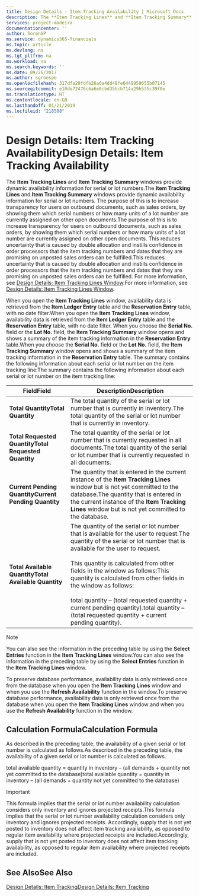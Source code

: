 ```yaml
---
title: Design Details - Item Tracking Availability | Microsoft Docs
description: The **Item Tracking Lines** and **Item Tracking Summary** windows provide dynamic availability information for serial or lot numbers. The purpose of this is to increase transparency for users on outbound documents, such as sales orders, by showing them which serial numbers or how many units of a lot number are currently assigned on other open documents. This reduces uncertainty that is caused by double allocation and instills confidence in order processors that the item tracking numbers and dates that they are promising on unposted sales orders can be fulfilled.
services: project-madeira
documentationcenter: ''
author: SorenGP
ms.service: dynamics365-financials
ms.topic: article
ms.devlang: na
ms.tgt_pltfrm: na
ms.workload: na
ms.search.keywords: ''
ms.date: 09/26/2017
ms.author: sgroespe
ms.openlocfilehash: 317dfa29fdfb26a0a4dd48fe0449959655b07145
ms.sourcegitcommit: e10de72476c6a6e0cbd35bcb714a29b535c39f0e
ms.translationtype: HT
ms.contentlocale: en-GB
ms.lasthandoff: 01/21/2019
ms.locfileid: "218508"
---
```

# <a name="design-details-item-tracking-availability"></a><span data-ttu-id="2ceb2-105">Design Details: Item Tracking Availability</span><span class="sxs-lookup"><span data-stu-id="2ceb2-105">Design Details: Item Tracking Availability</span></span>
<span data-ttu-id="2ceb2-106">The **Item Tracking Lines** and **Item Tracking Summary** windows provide dynamic availability information for serial or lot numbers.</span><span class="sxs-lookup"><span data-stu-id="2ceb2-106">The **Item Tracking Lines** and **Item Tracking Summary** windows provide dynamic availability information for serial or lot numbers.</span></span> <span data-ttu-id="2ceb2-107">The purpose of this is to increase transparency for users on outbound documents, such as sales orders, by showing them which serial numbers or how many units of a lot number are currently assigned on other open documents.</span><span class="sxs-lookup"><span data-stu-id="2ceb2-107">The purpose of this is to increase transparency for users on outbound documents, such as sales orders, by showing them which serial numbers or how many units of a lot number are currently assigned on other open documents.</span></span> <span data-ttu-id="2ceb2-108">This reduces uncertainty that is caused by double allocation and instills confidence in order processors that the item tracking numbers and dates that they are promising on unposted sales orders can be fulfilled.</span><span class="sxs-lookup"><span data-stu-id="2ceb2-108">This reduces uncertainty that is caused by double allocation and instills confidence in order processors that the item tracking numbers and dates that they are promising on unposted sales orders can be fulfilled.</span></span> <span data-ttu-id="2ceb2-109">For more information, see [Design Details: Item Tracking Lines Window](design-details-item-tracking-lines-window.md).</span><span class="sxs-lookup"><span data-stu-id="2ceb2-109">For more information, see [Design Details: Item Tracking Lines Window](design-details-item-tracking-lines-window.md).</span></span>  

 <span data-ttu-id="2ceb2-110">When you open the **Item Tracking Lines** window, availability data is retrieved from the **Item Ledger Entry** table and the **Reservation Entry** table, with no date filter.</span><span class="sxs-lookup"><span data-stu-id="2ceb2-110">When you open the **Item Tracking Lines** window, availability data is retrieved from the **Item Ledger Entry** table and the **Reservation Entry** table, with no date filter.</span></span> <span data-ttu-id="2ceb2-111">When you choose the **Serial No.** field or the **Lot No.** field, the **Item Tracking Summary** window opens and shows a summary of the item tracking information in the **Reservation Entry** table.</span><span class="sxs-lookup"><span data-stu-id="2ceb2-111">When you choose the **Serial No.** field or the **Lot No.** field, the **Item Tracking Summary** window opens and shows a summary of the item tracking information in the **Reservation Entry** table.</span></span> <span data-ttu-id="2ceb2-112">The summary contains the following information about each serial or lot number on the item tracking line:</span><span class="sxs-lookup"><span data-stu-id="2ceb2-112">The summary contains the following information about each serial or lot number on the item tracking line:</span></span>  

|<span data-ttu-id="2ceb2-113">Field</span><span class="sxs-lookup"><span data-stu-id="2ceb2-113">Field</span></span>|<span data-ttu-id="2ceb2-114">Description</span><span class="sxs-lookup"><span data-stu-id="2ceb2-114">Description</span></span>|  
|---------------------------------|---------------------------------------|  
|<span data-ttu-id="2ceb2-115">**Total Quantity**</span><span class="sxs-lookup"><span data-stu-id="2ceb2-115">**Total Quantity**</span></span>|<span data-ttu-id="2ceb2-116">The total quantity of the serial or lot number that is currently in inventory.</span><span class="sxs-lookup"><span data-stu-id="2ceb2-116">The total quantity of the serial or lot number that is currently in inventory.</span></span>|  
|<span data-ttu-id="2ceb2-117">**Total Requested Quantity**</span><span class="sxs-lookup"><span data-stu-id="2ceb2-117">**Total Requested Quantity**</span></span>|<span data-ttu-id="2ceb2-118">The total quantity of the serial or lot number that is currently requested in all documents.</span><span class="sxs-lookup"><span data-stu-id="2ceb2-118">The total quantity of the serial or lot number that is currently requested in all documents.</span></span>|  
|<span data-ttu-id="2ceb2-119">**Current Pending Quantity**</span><span class="sxs-lookup"><span data-stu-id="2ceb2-119">**Current Pending Quantity**</span></span>|<span data-ttu-id="2ceb2-120">The quantity that is entered in the current instance of the **Item Tracking Lines** window but is not yet committed to the database.</span><span class="sxs-lookup"><span data-stu-id="2ceb2-120">The quantity that is entered in the current instance of the **Item Tracking Lines** window but is not yet committed to the database.</span></span>|  
|<span data-ttu-id="2ceb2-121">**Total Available Quantity**</span><span class="sxs-lookup"><span data-stu-id="2ceb2-121">**Total Available Quantity**</span></span>|<span data-ttu-id="2ceb2-122">The quantity of the serial or lot number that is available for the user to request.</span><span class="sxs-lookup"><span data-stu-id="2ceb2-122">The quantity of the serial or lot number that is available for the user to request.</span></span><br /><br /> <span data-ttu-id="2ceb2-123">This quantity is calculated from other fields in the window as follows:</span><span class="sxs-lookup"><span data-stu-id="2ceb2-123">This quantity is calculated from other fields in the window as follows:</span></span><br /><br /> <span data-ttu-id="2ceb2-124">total quantity – (total requested quantity + current pending quantity).</span><span class="sxs-lookup"><span data-stu-id="2ceb2-124">total quantity – (total requested quantity + current pending quantity).</span></span>|  

> [!NOTE]  
>  <span data-ttu-id="2ceb2-125">You can also see the information in the preceding table by using the **Select Entries** function in the **Item Tracking Lines** window.</span><span class="sxs-lookup"><span data-stu-id="2ceb2-125">You can also see the information in the preceding table by using the **Select Entries** function in the **Item Tracking Lines** window.</span></span>  

 <span data-ttu-id="2ceb2-126">To preserve database performance, availability data is only retrieved once from the database when you open the **Item Tracking Lines** window and when you use the **Refresh Availability** function in the window.</span><span class="sxs-lookup"><span data-stu-id="2ceb2-126">To preserve database performance, availability data is only retrieved once from the database when you open the **Item Tracking Lines** window and when you use the **Refresh Availability** function in the window.</span></span>  

## <a name="calculation-formula"></a><span data-ttu-id="2ceb2-127">Calculation Formula</span><span class="sxs-lookup"><span data-stu-id="2ceb2-127">Calculation Formula</span></span>  
 <span data-ttu-id="2ceb2-128">As described in the preceding table, the availability of a given serial or lot number is calculated as follows.</span><span class="sxs-lookup"><span data-stu-id="2ceb2-128">As described in the preceding table, the availability of a given serial or lot number is calculated as follows.</span></span>  

 <span data-ttu-id="2ceb2-129">total available quantity = quantity in inventory – (all demands + quantity not yet committed to the database)</span><span class="sxs-lookup"><span data-stu-id="2ceb2-129">total available quantity = quantity in inventory – (all demands + quantity not yet committed to the database)</span></span>  

> [!IMPORTANT]  
>  <span data-ttu-id="2ceb2-130">This formula implies that the serial or lot number availability calculation considers only inventory and ignores projected receipts.</span><span class="sxs-lookup"><span data-stu-id="2ceb2-130">This formula implies that the serial or lot number availability calculation considers only inventory and ignores projected receipts.</span></span> <span data-ttu-id="2ceb2-131">Accordingly, supply that is not yet posted to inventory does not affect item tracking availability, as opposed to regular item availability where projected receipts are included.</span><span class="sxs-lookup"><span data-stu-id="2ceb2-131">Accordingly, supply that is not yet posted to inventory does not affect item tracking availability, as opposed to regular item availability where projected receipts are included.</span></span>  

## <a name="see-also"></a><span data-ttu-id="2ceb2-132">See Also</span><span class="sxs-lookup"><span data-stu-id="2ceb2-132">See Also</span></span>  
 [<span data-ttu-id="2ceb2-133">Design Details: Item Tracking</span><span class="sxs-lookup"><span data-stu-id="2ceb2-133">Design Details: Item Tracking</span></span>](design-details-item-tracking.md)
